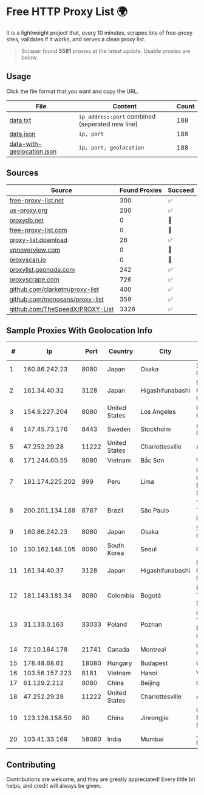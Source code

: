 
# Free HTTP Proxy List 🌍

It is a lightweight project that, every 10 minutes, scrapes lots of free-proxy sites, validates if it works, and serves a clean proxy list.


> Scraper found **5581** proxies at the latest update. Usable proxies are below.

## Usage

Click the file format that you want and copy the URL.


|File|Content|Count|
|----|-------|-----|
|[data.txt](https://raw.githubusercontent.com/themiralay/Proxy-List-World/master/data.txt)|`ip_address:port` combined (seperated new line)|188|
|[data.json](https://raw.githubusercontent.com/themiralay/Proxy-List-World/master/data.json)|`ip, port`|188|
|[data-with-geolocation.json](https://raw.githubusercontent.com/themiralay/Proxy-List-World/master/data-with-geolocation.json)|`ip, port, geolocation`|188|

## Sources

|Source|Found Proxies|Succeed|
|------|-------------|-------|
|[free-proxy-list.net](https://free-proxy-list.net)|300|✅|
|[us-proxy.org](https://www.us-proxy.org)|200|✅|
|[proxydb.net](http://proxydb.net)|0|🚫|
|[free-proxy-list.com](https://free-proxy-list.com/?page=&port=&type%5B%5D=http&type%5B%5D=https&up_time=0&search=Search)|0|🚫|
|[proxy-list.download](https://www.proxy-list.download/HTTP)|26|✅|
|[vpnoverview.com](https://vpnoverview.com/privacy/anonymous-browsing/free-proxy-servers)|0|🚫|
|[proxyscan.io](https://www.proxyscan.io)|0|🚫|
|[proxylist.geonode.com](https://proxylist.geonode.com/api/proxy-list?limit=300&page=1&sort_by=lastChecked&sort_type=desc&protocols=http,https)|242|✅|
|[proxyscrape.com](https://api.proxyscrape.com/v2/?request=displayproxies&protocol=http&timeout=10000&country=all&ssl=all&anonymity=all)|726|✅|
|[github.com/clarketm/proxy-list](https://raw.githubusercontent.com/clarketm/proxy-list/master/proxy-list-raw.txt)|400|✅|
|[github.com/monosans/proxy-list](https://raw.githubusercontent.com/monosans/proxy-list/main/proxies/http.txt)|359|✅|
|[github.com/TheSpeedX/PROXY-List](https://raw.githubusercontent.com/TheSpeedX/PROXY-List/master/http.txt)|3328|✅|


## Sample Proxies With Geolocation Info

|#|Ip|Port|Country|City|Internet Service Provider|
|-|--|----|-------|----|-------------------------|
|1|160.86.242.23|8080|Japan|Osaka|Sony Network Communications Inc|
|2|161.34.40.32|3128|Japan|Higashifunabashi|NTT PC Communications, Inc.|
|3|154.9.227.204|8080|United States|Los Angeles|Cogent Communications|
|4|147.45.73.176|8443|Sweden|Stockholm|Aeza International LTD|
|5|47.252.29.28|11222|United States|Charlottesville|Alibaba.com LLC|
|6|171.244.60.55|8080|Vietnam|Bắc Sơn|VIETEL|
|7|181.174.225.202|999|Peru|Lima|CHARACKWAVES CUSYPATA EXPORT/IMPORT S.A.C.|
|8|200.201.134.188|8787|Brazil|São Paulo|Telium Telecomunicações Ltda|
|9|160.86.242.23|8080|Japan|Osaka|Sony Network Communications Inc|
|10|130.162.148.105|8080|South Korea|Seoul|Oracle Corporation|
|11|161.34.40.37|3128|Japan|Higashifunabashi|NTT PC Communications, Inc.|
|12|181.143.181.34|8080|Colombia|Bogotá|EPM Telecomunicaciones S.A. E.S.P.|
|13|31.133.0.163|33033|Poland|Poznan|Hosteam S.c. Tomasz Groszewski Bartosz Waszak Lukasz Groszewski|
|14|72.10.164.178|21741|Canada|Montreal|GloboTech Communications|
|15|178.48.68.61|18080|Hungary|Budapest|UPC|
|16|103.56.157.223|8181|Vietnam|Hanoi|VCCORP|
|17|61.129.2.212|8080|China|Beijing|CHINANET|
|18|47.252.29.28|11222|United States|Charlottesville|Alibaba.com LLC|
|19|123.126.158.50|80|China|Jinrongjie|China Unicom Beijing Province Network|
|20|103.41.33.169|58080|India|Mumbai|Juweriyah Networks Private Limited|



## Contributing

Contributions are welcome, and they are greatly appreciated! Every
little bit helps, and credit will always be given.

